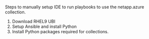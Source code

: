 Steps to manually setup IDE to run playbooks to use the netapp.azure collection.

1. Download RHEL9 UBI
2. Setup Ansible and install Python
3. Install Python packages required for collections.
